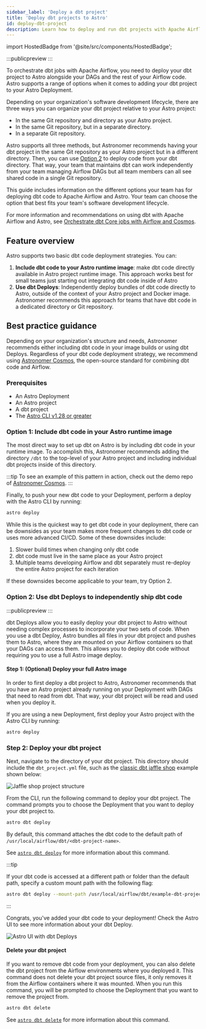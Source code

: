 ```yaml
---
sidebar_label: 'Deploy a dbt project'
title: 'Deploy dbt projects to Astro'
id: deploy-dbt-project
description: Learn how to deploy and run dbt projects with Apache Airflow on Astro.
---
```


import HostedBadge from '@site/src/components/HostedBadge';

<HostedBadge/>

:::publicpreview
:::

To orchestrate dbt jobs with Apache Airflow, you need to deploy your dbt project to Astro alongside your DAGs and the rest of your Airflow code. Astro supports a range of options when it comes to adding your dbt project to your Astro Deployment.

Depending on your organization's software development lifecycle, there are three ways you can organize your dbt project relative to your Astro project:

- In the same Git repository and directory as your Astro project.
- In the same Git repository, but in a separate directory.
- In a separate Git repository.

Astro supports all three methods, but Astronomer recommends having your dbt project in the same Git repository as your Astro project but in a different directory. Then, you can use [Option 2](#option-2-use-dbt-deploys-to-independently-ship-dbt-code) to deploy code from your dbt directory. That way, your team that maintains dbt can work independently from your team managing Airflow DAGs but all team members can all see shared code in a single Git repository.

This guide includes information on the different options your team has for deploying dbt code to Apache Airflow and Astro. Your team can choose the option that best fits your team's software development lifecycle.

For more information and recommendations on using dbt with Apache Airflow and Astro, see [Orchestrate dbt Core jobs with Airflow and Cosmos](airflow-dbt.md).

## Feature overview

Astro supports two basic dbt code deployment strategies. You can:

1. **Include dbt code to your Astro runtime image**: make dbt code directly available in Astro project runtime image. This approach works best for small teams just starting out integrating dbt code inside of Astro
2. **Use dbt Deploys**: Independently deploy bundles of dbt code directly to Astro, outside of the context of your Astro project and Docker image. Astronomer recommends this approach for teams that have dbt code in a dedicated directory or Git repository.

## Best practice guidance

Depending on your organization's structure and needs, Astronomer recommends either including dbt code in your image builds or using dbt Deploys. Regardless of your dbt code deployment strategy, we recommend using [Astronomer Cosmos](https://www.astronomer.io/cosmos/), the open-source standard for combining dbt code and Airflow.

### Prerequisites

- An Astro Deployment
- An Astro project
- A dbt project
- The [Astro CLI v1.28 or greater](https://www.astronomer.io/docs/astro/cli/install-cli)

### Option 1: Include dbt code in your Astro runtime image

The most direct way to set up dbt on Astro is by including dbt code in your runtime image. To accomplish this, Astronomer recommends adding the directory `/dbt` to the top-level of your Astro project and including individual dbt projects inside of this directory.

:::tip
To see an example of this pattern in action, check out the demo repo of [Astronomer Cosmos](https://github.com/astronomer/cosmos-demo).
:::

Finally, to push your new dbt code to your Deployment, perform a deploy with the Astro CLI by running:

```bash
astro deploy
```

While this is the quickest way to get dbt code in your deployment, there can be downsides as your team makes more frequent changes to dbt code or uses more advanced CI/CD. Some of these downsides include:

1. Slower build times when changing only dbt code
2. dbt code must live in the same place as your Astro project
3. Multiple teams developing Airflow and dbt separately must re-deploy the entire Astro project for each iteration

If these downsides become applicable to your team, try Option 2.

### Option 2: Use dbt Deploys to independently ship dbt code

:::publicpreview
:::

dbt Deploys allow you to easily deploy your dbt project to Astro without needing complex processes to incorporate your two sets of code. When you use a dbt Deploy, Astro bundles all files in your dbt project and pushes them to Astro, where they are mounted on your Airflow containers so that your DAGs can access them. This allows you to deploy dbt code without requiring you to use a full Astro image deploy.

#### Step 1: (Optional) Deploy your full Astro image

In order to first deploy a dbt project to Astro, Astronomer recommends that you have an Astro project already running on your Deployment with DAGs that need to read from dbt. That way, your dbt project will be read and used when you deploy it.

If you are using a new Deployment, first deploy your Astro project with the Astro CLI by running:

```bash
astro deploy
```

### Step 2: Deploy your dbt project

Next, navigate to the directory of your dbt project. This directory should include the `dbt_project.yml` file, such as the [classic dbt jaffle shop](https://github.com/dbt-labs/jaffle-shop-classic?tab=readme-ov-file) example shown below:

![Jaffle shop project structure](/img/docs/reset-password.png)

From the CLI, run the following command to deploy your dbt project. The command prompts you to choose the Deployment that you want to deploy your dbt project to.

```bash
astro dbt deploy
```

By default, this command attaches the dbt code to the default path of `/usr/local/airflow/dbt/<dbt-project-name>`.

See [`astro dbt deploy`](https://www.astronomer.io/docs/astro/cli/astro-dbt-deploy) for more information about this command.

:::tip

If your dbt code is accessed at a different path or folder than the default path, specify a custom mount path with the following flag:

```bash
astro dbt deploy --mount-path /usr/local/airflow/dbt/example-dbt-project
```

:::

Congrats, you've added your dbt code to your deployment! Check the Astro UI to see more information about your dbt Deploy.

![Astro UI with dbt Deploys](/img/docs/reset-password.png)

#### Delete your dbt project

If you want to remove dbt code from your deployment, you can also delete the dbt project from the Airflow environments where you deployed it. This command does not delete your dbt project source files, it only removes it from the Airflow containers where it was mounted. When you run this command, you will be prompted to choose the Deployment that you want to remove the project from.

```bash
astro dbt delete
```

See [`astro dbt delete`](https://www.astronomer.io/docs/astro/cli/astro-dbt-delete) for more information about this command.

